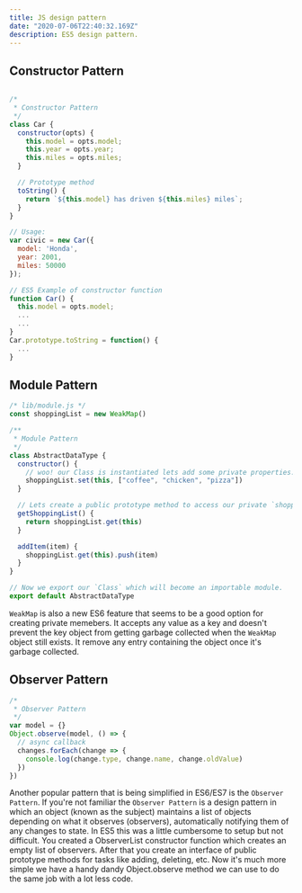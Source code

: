 ```yaml
---
title: JS design pattern
date: "2020-07-06T22:40:32.169Z"
description: ES5 design pattern.
--- 
```


## Constructor Pattern

```js

/*
 * Constructor Pattern
 */
class Car {
  constructor(opts) {
    this.model = opts.model;
    this.year = opts.year;
    this.miles = opts.miles;
  }

  // Prototype method
  toString() {
    return `${this.model} has driven ${this.miles} miles`;
  }
}

// Usage:
var civic = new Car({
  model: 'Honda',
  year: 2001,
  miles: 50000
});

// ES5 Example of constructor function
function Car() {
  this.model = opts.model;
  ...
  ...
}
Car.prototype.toString = function() {
  ...
}
```

## Module Pattern

```js
/* lib/module.js */
const shoppingList = new WeakMap()

/**
 * Module Pattern
 */
class AbstractDataType {
  constructor() {
    // woo! our Class is instantiated lets add some private properties.
    shoppingList.set(this, ["coffee", "chicken", "pizza"])
  }

  // Lets create a public prototype method to access our private `shoppingList`
  getShoppingList() {
    return shoppingList.get(this)
  }

  addItem(item) {
    shoppingList.get(this).push(item)
  }
}

// Now we export our `Class` which will become an importable module.
export default AbstractDataType
```

`WeakMap` is also a new ES6 feature that seems to be a good option for creating private memebers. It accepts any value as a key and doesn't prevent the key object from getting garbage collected when the `WeakMap` object still exists. It remove any entry containing the object once it's garbage collected.

## Observer Pattern

```js
/*
 * Observer Pattern
 */
var model = {}
Object.observe(model, () => {
  // async callback
  changes.forEach(change => {
    console.log(change.type, change.name, change.oldValue)
  })
})
```

Another popular pattern that is being simplified in ES6/ES7 is the `Observer Pattern`. If you're not familiar the `Observer Pattern` is a design pattern in which an object (known as the subject) maintains a list of objects depending on what it observes (observers), automatically notifying them of any changes to state. In ES5 this was a little cumbersome to setup but not difficult. You created a ObserverList constructor function which creates an empty list of observers. After that you create an interface of public prototype methods for tasks like adding, deleting, etc. Now it's much more simple we have a handy dandy Object.observe method we can use to do the same job with a lot less code.
